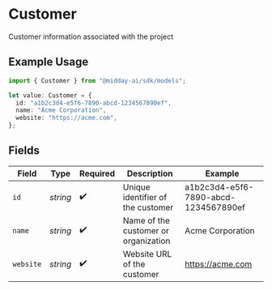 # Customer

Customer information associated with the project

## Example Usage

```typescript
import { Customer } from "@midday-ai/sdk/models";

let value: Customer = {
  id: "a1b2c3d4-e5f6-7890-abcd-1234567890ef",
  name: "Acme Corporation",
  website: "https://acme.com",
};
```

## Fields

| Field                                | Type                                 | Required                             | Description                          | Example                              |
| ------------------------------------ | ------------------------------------ | ------------------------------------ | ------------------------------------ | ------------------------------------ |
| `id`                                 | *string*                             | :heavy_check_mark:                   | Unique identifier of the customer    | a1b2c3d4-e5f6-7890-abcd-1234567890ef |
| `name`                               | *string*                             | :heavy_check_mark:                   | Name of the customer or organization | Acme Corporation                     |
| `website`                            | *string*                             | :heavy_check_mark:                   | Website URL of the customer          | https://acme.com                     |